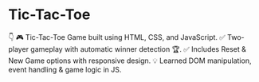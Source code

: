 # Tic-Tac-Toe
👇  🎮 Tic-Tac-Toe Game built using HTML, CSS, and JavaScript. ✅ Two-player gameplay with automatic winner detection 🏆. ✅ Includes Reset &amp; New Game options with responsive design. 💡 Learned DOM manipulation, event handling &amp; game logic in JS.
